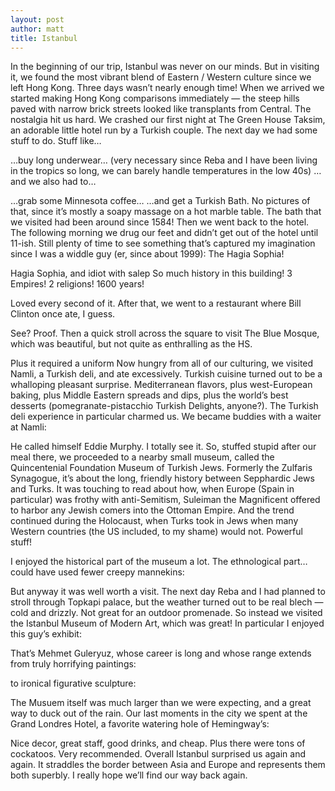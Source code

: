 ```yaml
---
layout: post
author: matt
title: Istanbul
---
```

In the beginning of our trip, Istanbul was never on our minds. But in visiting it, we found the most vibrant blend of Eastern / Western culture since we left Hong Kong. Three days wasn’t nearly enough time!
When we arrived we started making Hong Kong comparisons immediately — the steep hills paved with narrow brick streets looked like transplants from Central. The nostalgia hit us hard.
We crashed our first night at The Green House Taksim, an adorable little hotel run by a Turkish couple. The next day we had some stuff to do.
Stuff like…

…buy long underwear…
(very necessary since Reba and I have been living in the tropics so long, we can barely handle temperatures in the low 40s)
…and we also had to…

…grab some Minnesota coffee…
…and get a Turkish Bath. No pictures of that, since it’s mostly a soapy massage on a hot marble table. The bath that we visited had been around since 1584!
Then we went back to the hotel.
The following morning we drug our feet and didn’t get out of the hotel until 11-ish. Still plenty of time to see something that’s captured my imagination since I was a widdle guy (er, since about 1999): The Hagia Sophia!

Hagia Sophia, and idiot with salep
So much history in this building! 3 Empires! 2 religions! 1600 years!




Loved every second of it.
After that, we went to a restaurant where Bill Clinton once ate, I guess.

See? Proof.
Then a quick stroll across the square to visit The Blue Mosque, which was beautiful, but not quite as enthralling as the HS.



Plus it required a uniform
Now hungry from all of our culturing, we visited Namli, a Turkish deli, and ate excessively. Turkish cuisine turned out to be a whalloping pleasant surprise. Mediterranean flavors, plus west-European baking, plus Middle Eastern spreads and dips, plus the world’s best desserts (pomegranate-pistacchio Turkish Delights, anyone?).
The Turkish deli experience in particular charmed us. We became buddies with a waiter at Namli:

He called himself Eddie Murphy. I totally see it.
So, stuffed stupid after our meal there, we proceeded to a nearby small museum, called the Quincentenial Foundation Museum of Turkish Jews. Formerly the Zulfaris Synagogue, it’s about the long, friendly history between Sepphardic Jews and Turks.
It was touching to read about how, when Europe (Spain in particular) was frothy with anti-Semitism, Suleiman the Magnificent offered to harbor any Jewish comers into the Ottoman Empire. And the trend continued during the Holocaust, when Turks took in Jews when many Western countries (the US included, to my shame) would not. Powerful stuff!


I enjoyed the historical part of the museum a lot. The ethnological part… could have used fewer creepy mannekins:

But anyway it was well worth a visit.
The next day Reba and I had planned to stroll through Topkapi palace, but the weather turned out to be real blech — cold and drizzly. Not great for an outdoor promenade.
So instead we visited the Istanbul Museum of Modern Art, which was great!
In particular I enjoyed this guy’s exhibit:

That’s Mehmet Guleryuz, whose career is long and whose range extends from truly horrifying paintings:

to ironical figurative sculpture:

The Musuem itself was much larger than we were expecting, and a great way to duck out of the rain.
Our last moments in the city we spent at the Grand Londres Hotel, a favorite watering hole of Hemingway’s:

Nice decor, great staff, good drinks, and cheap. Plus there were tons of cockatoos. Very recommended.
Overall Istanbul surprised us again and again. It straddles the border between Asia and Europe and represents them both superbly. I really hope we’ll find our way back again.

